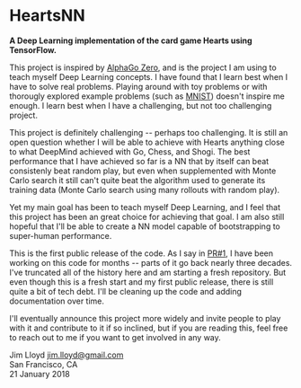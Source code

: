 # HeartsNN
**A Deep Learning implementation of the card game Hearts using TensorFlow.**

This project is inspired by [AlphaGo Zero](https://deepmind.com/blog/alphago-zero-learning-scratch/), and is the project I am using to teach myself Deep Learning concepts. I have found that I learn best when I have to solve real problems. Playing around with toy problems or with thorougly explored example problems (such as [MNIST](https://en.wikipedia.org/wiki/MNIST_database)) doesn't inspire me enough. I learn best when I have a challenging, but not too challenging project.

This project is definitely challenging -- perhaps too challenging. It is still an open question whether I will be able to achieve with Hearts anything close to what DeepMind achieved with Go, Chess, and Shogi. The best performance that I have achieved so far is a NN that by itself can beat consistenly beat random play, but even when supplemented with Monte Carlo search it still can't quite beat the algorithm used to generate its training data (Monte Carlo search using many rollouts with random play).

Yet my main goal has been to teach myself Deep Learning, and I feel that this project has been an great choice for achieving that goal. I am also still hopeful that I'll be able to create a NN model capable of bootstrapping to super-human performance.

This is the first public release of the code. As I say in [PR#1](https://github.com/jimlloyd/HeartsNN/pull/1), I have been working on this code for months -- parts of it go back nearly three decades. I've truncated all of the history here and am starting a fresh repository. But even though this is a fresh start and my first public release, there is still quite a bit of tech debt. I'll be cleaning up the code and adding documentation over time.

I'll eventually announce this project more widely and invite people to play with it and contribute to it if so inclined, but if you are reading this, feel free to reach out to me if you want to get involved in any way.

Jim Lloyd  <jim.lloyd@gmail.com>  
San Francisco, CA  
21 January 2018  
